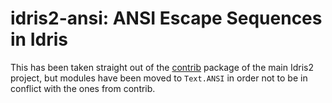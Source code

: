 # idris2-ansi: ANSI Escape Sequences in Idris

This has been taken straight out of the
[contrib](https://github.com/idris-lang/Idris2/tree/main/libs/contrib) package of the
main Idris2 project, but modules have been moved to `Text.ANSI`
in order not to be in conflict with the ones from contrib.

